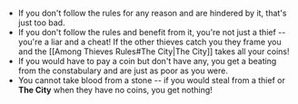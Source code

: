 - If you don't follow the rules for any reason and are hindered by it, that's just too bad.
- If you don't follow the rules and benefit from it, you're not just a thief -- you're a liar and a cheat! If the other thieves catch you they frame you and the [[Among Thieves Rules#The City|The City]] takes all your coins!
- If you would have to pay a coin but don't have any, you get a beating from the constabulary and are just as poor as you were.
- You cannot take blood from a stone -- if you would steal from a thief or **The City** when they have no coins, you get nothing!